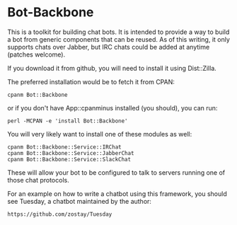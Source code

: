 # Bot-Backbone

This is a toolkit for building chat bots. It is intended to provide a way to
build a bot from generic components that can be reused. As of this writing, it
only supports chats over Jabber, but IRC chats could be added at anytime
(patches welcome).

If you download it from github, you will need to install it using Dist::Zilla.

The preferred installation would be to fetch it from CPAN:

    cpanm Bot::Backbone

or if you don't have App::cpanminus installed (you should), you can run:

    perl -MCPAN -e 'install Bot::Backbone'

You will very likely want to install one of these modules as well:

    cpanm Bot::Backbone::Service::IRChat
    cpanm Bot::Backbone::Service::JabberChat
    cpanm Bot::Backbone::Service::SlackChat

These will allow your bot to be configured to talk to servers running one of
those chat protocols.

For an example on how to write a chatbot using this framework, you should see
Tuesday, a chatbot maintained by the author:

    https://github.com/zostay/Tuesday
